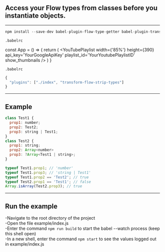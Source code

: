 ## Access your Flow types from classes before you instantiate objects.

---

```javascript
npm install --save-dev babel-plugin-flow-type-getter babel-plugin-transform-flow-strip-types
```
`.babelrc`


const App = () => {
  return (
    <YouTubePlaylist
      width={'85%'}
      height={390}
      api_key='YourGoogleApiKey'
      playlist_id='YourYoutubePlaylistID'
      show_thumbnails
    />
  )
}

`.babelrc`
```javascript
{
  "plugins": ["./index", "transform-flow-strip-types"]
}
```

---

## Example

```javascript
class Test1 {
  prop1: number;
  prop2: Test2;
  prop3: string | Test1;
}
class Test2 {
  prop1: string;
  prop2: Array<number>
  prop3: ?Array<Test1 | string>;
}

typeof Test1.prop1; // 'number'
typeof Test1.prop3; // 'string | Test1'
typeof Test1.prop2 == 'Test2'; // true
typeof Test2.prop1 == 'Test1'; // false
Array.isArray(Test2.prop3); // true
````
---

## Run the example

-Navigate to the root directory of the project</br>
-Open the file example/index.js</br>
-Enter the command `npm run build` to start the babel --watch process (keep this shell open)</br>
-In a new shell, enter the command `npm start` to see the values logged out in example/index.js</br>
